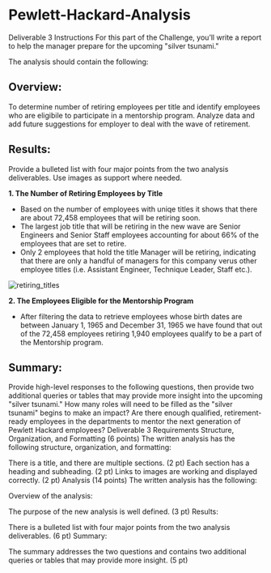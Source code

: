 # Pewlett-Hackard-Analysis

Deliverable 3 Instructions
For this part of the Challenge, you’ll write a report to help the manager prepare for the upcoming "silver tsunami."

The analysis should contain the following:

## Overview: 
To determine number of retiring employees per title and identify employees who are eligibile to participate in a mentorship program. Analyze data and add future suggestions for employer to deal with the wave of retirement.

## Results: 
Provide a bulleted list with four major points from the two analysis deliverables. Use images as support where needed.

**1. The Number of Retiring Employees by Title** 
 
  * Based on the number of employees with uniqe titles it shows that there are about 72,458 employees that will be retiring soon. 
  * The largest job title that will be retiring in the new wave are Senior Engineers and Senior Staff employees accounting for about 66% of the employees that are set to retire.
  * Only 2 employees that hold the title Manager will be retiring, indicating that there are only a handful of managers for this company verus other employee titles (i.e. Assistant Engineer, Technique Leader, Staff etc.).
  
 ![retiring_titles](https://github.com/vanessaneang/Pewlett-HackardAnalysis/blob/main/retiring_titles.png)

**2. The Employees Eligible for the Mentorship Program**

  * After filtering the data to retrieve employees whose birth dates are between January 1, 1965 and December 31, 1965 we have found that out of the 72,458 employees retiring 1,940 employees qualify to be a part of the Mentorship program.
  

## Summary: 
Provide high-level responses to the following questions, then provide two additional queries or tables that may provide more insight into the upcoming "silver tsunami."
How many roles will need to be filled as the "silver tsunami" begins to make an impact?
Are there enough qualified, retirement-ready employees in the departments to mentor the next generation of Pewlett Hackard employees?
Deliverable 3 Requirements
Structure, Organization, and Formatting (6 points)
The written analysis has the following structure, organization, and formatting:

There is a title, and there are multiple sections. (2 pt)
Each section has a heading and subheading. (2 pt)
Links to images are working and displayed correctly. (2 pt)
Analysis (14 points)
The written analysis has the following:

Overview of the analysis:

The purpose of the new analysis is well defined. (3 pt)
Results:

There is a bulleted list with four major points from the two analysis deliverables. (6 pt)
Summary:

The summary addresses the two questions and contains two additional queries or tables that may provide more insight. (5 pt)
